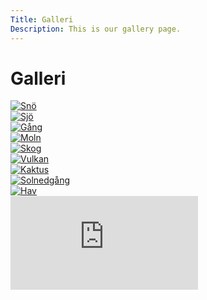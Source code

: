 ```yaml
---
Title: Galleri
Description: This is our gallery page.
---
```


Galleri
==========================

<div class="gallery-page">
    <div class="image-container">
        <a href="%base_url%/assets/ciamge/premium_photo-1675756583740-38edc636fe7d.avif" target="_blank">
            <picture>
                <source media="(min-width: 668px)" srcset="%base_url%/assets/cimage/premium_photo-1675756583740-38edc636fe7d.avif?w=960&q=90">
                <source media="(min-width: 376px)" srcset="%base_url%/assets/cimage/premium_photo-1675756583740-38edc636fe7d.avif?w=667&q=70">
                <img src="%base_url%/assets/cimage/premium_photo-1675756583740-38edc636fe7d.avif?w=375&q=70" alt="Snö">
            </picture>
        </a>
    </div>
    <div class="image-container">
        <a href="%base_url%/assets/cimage/photo-1580173368206-d8dc5ba0ae4d.avif" target="_blank">
            <picture>
                <source media="(min-width: 668px)" srcset="%base_url%/assets/cimage/photo-1580173368206-d8dc5ba0ae4d.avif?w=960&q=90">
                <source media="(min-width: 376px)" srcset="%base_url%/assets/cimage/photo-1580173368206-d8dc5ba0ae4d.avif?w=667&q=70">
                <img src="%base_url%/assets/cimage/photo-1580173368206-d8dc5ba0ae4d.avif?w=375&q=70" alt="Sjö">
            </picture>
        </a>
    </div>
    <div class="image-container">
        <a href="%base_url%/assets/cimage/photo-1612712190432-41852d0187c9.avif" target="_blank">
            <picture>
                <source media="(min-width: 668px)" srcset="%base_url%/assets/cimage/photo-1612712190432-41852d0187c9.avif?w=960&q=90">
                <source media="(min-width: 376px)" srcset="%base_url%/assets/cimage/photo-1612712190432-41852d0187c9.avif?w=667&q=70">
                <img src="%base_url%/assets/cimage/photo-1612712190432-41852d0187c9.avif?w=375&q=70" alt="Gång">
            </picture>
        </a>
    </div>
    <div class="image-container">
        <a href="%base_url%/assets/cimage/photo-1731818757552-741a479bb938.avif" target="_blank">
            <picture>
                <source media="(min-width: 668px)" srcset="%base_url%/assets/cimage/photo-1731818757552-741a479bb938.avif?w=960&q=90">
                <source media="(min-width: 376px)" srcset="%base_url%/assets/cimage/photo-1731818757552-741a479bb938.avif?w=667&q=70">
                <img src="%base_url%/assets/cimage/photo-1731818757552-741a479bb938.avif?w=375&q=70" alt="Moln">
            </picture>
        </a>
    </div>
    <div class="image-container">
        <a href="%base_url%/assets/cimage/photo-1732861448032-fc1b14365bff.avif" target="_blank">
            <picture>
                <source media="(min-width: 668px)" srcset="%base_url%/assets/cimage/photo-1732861448032-fc1b14365bff.avif?w=960&q=90">
                <source media="(min-width: 376px)" srcset="%base_url%/assets/cimage/photo-1732861448032-fc1b14365bff.avif?w=667&q=70">
                <img src="%base_url%/assets/cimage/photo-1732861448032-fc1b14365bff.avif?w=375&q=70" alt="Skog">
            </picture>
        </a>
    </div>
    <div class="image-container">
        <a href="%base_url%/assets/cimage/photo-1728137264593-257cfa1c5b4e.avif" target="_blank">
            <picture>
                <source media="(min-width: 668px)" srcset="%base_url%/assets/cimage/photo-1728137264593-257cfa1c5b4e.avif?w=960&q=90">
                <source media="(min-width: 376px)" srcset="%base_url%/assets/cimage/photo-1728137264593-257cfa1c5b4e.avif?w=667&q=70">
                <img src="%base_url%/assets/cimage/photo-1596223917481-06f9c7a18071.avif?w=375&q=70" alt="Vulkan">
            </picture>
        </a>
    </div>
    <div class="image-container">
        <a href="%base_url%/assets/cimage/photo-1732466385485-b82de0e28ec5.avif" target="_blank">
            <picture>
                <source media="(min-width: 668px)" srcset="%base_url%/assets/cimage/photo-1732466385485-b82de0e28ec5.avif?w=960&q=90">
                <source media="(min-width: 376px)" srcset="%base_url%/assets/cimage/photo-1732466385485-b82de0e28ec5.avif?w=667&q=70">
                <img src="%base_url%/assets/cimage/photo-1732466385485-b82de0e28ec5.avif?w=375&q=70" alt="Kaktus">
            </picture>
        </a>
    </div>
    <div class="image-container">
        <a href="%base_url%/assets/cimage/photo-1732201715630-dabf1f0143d1.avif" target="_blank">
            <picture>
                <source media="(min-width: 668px)" srcset="%base_url%/assets/cimage/photo-1732201715630-dabf1f0143d1.avif?w=960&q=90">
                <source media="(min-width: 376px)" srcset="%base_url%/assets/cimage/photo-1732201715630-dabf1f0143d1.avif?w=667&q=70">
                <img src="%base_url%/assets/cimage/photo-1732201715630-dabf1f0143d1.avif?w=375&q=70" alt="Solnedgång">
            </picture>
        </a>
    </div>
    <div class="image-container">
        <a href="%base_url%/assets/cimage/photo-1575268788548-49aa333ec2ba.avif" target="_blank">
            <picture>
                <source media="(min-width: 668px)" srcset="%base_url%/assets/cimage/photo-1575268788548-49aa333ec2ba.avif?w=960&q=90">
                <source media="(min-width: 376px)" srcset="%base_url%/assets/cimage/photo-1575268788548-49aa333ec2ba.avif?w=667&q=70">
                <img src="%base_url%/assets/cimage/photo-1575268788548-49aa333ec2ba.avif?w=375&q=70" alt="Hav">
            </picture>
        </a>
    </div>
</div>

<div class="embed-container">
  <iframe 
    src="https://www.youtube.com/embed/XUah4Ysphpw?si=PWUVAqscnSdg9F86" 
    title="YouTube video player" 
    frameborder="0" 
    allow="accelerometer; autoplay; clipboard-write; encrypted-media; gyroscope; picture-in-picture; web-share" 
    referrerpolicy="strict-origin-when-cross-origin" 
    allowfullscreen>
  </iframe>
</div>
